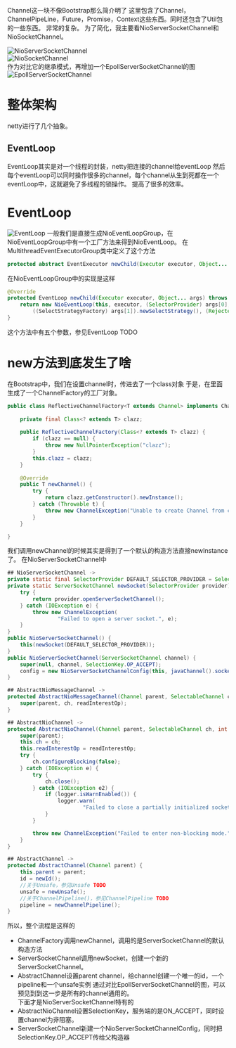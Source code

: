Channel这一块不像Bootstrap那么简介明了
这里包含了Channel，ChannelPipeLine，Future，Promise，Context这些东西。同时还包含了Util包的一些东西。
非常的复杂。
为了简化，我主要看NioServerSocketChannel和NioSocketChannel。

![NioServerSocketChannel](media/NioServerSocketChannel.png)  
![NioSocketChannel](media/NioSocketChannel.png)  
作为对比它的继承模式，再增加一个EpollServerSocketChannel的图
![EpollServerSocketChannel](media/EpollServerSocketChannel.png)


# 整体架构
netty进行了几个抽象。

## EventLoop
EventLoop其实是对一个线程的封装，netty把连接的channel给eventLoop
然后每个eventLoop可以同时操作很多的channel，每个channel从生到死都在一个eventLoop中，这就避免了多线程的锁操作。
提高了很多的效率。

# EventLoop
![EventLoop](media/NioEventLoop.png)
一般我们是直接生成NioEventLoopGroup，在NioEventLoopGroup中有一个工厂方法来得到NioEventLoop。
在MultithreadEventExecutorGroup类中定义了这个方法
```java
protected abstract EventExecutor newChild(Executor executor, Object... args) throws Exception;
```

在NioEventLoopGroup中的实现是这样
```java
@Override
protected EventLoop newChild(Executor executor, Object... args) throws Exception {
    return new NioEventLoop(this, executor, (SelectorProvider) args[0],
        ((SelectStrategyFactory) args[1]).newSelectStrategy(), (RejectedExecutionHandler) args[2]);
}
```
这个方法中有五个参数，参见EventLoop TODO
  
# new方法到底发生了啥
在Bootstrap中，我们在设置channel时，传进去了一个class对象
于是，在里面生成了一个ChannelFactory的工厂对象。
```java
public class ReflectiveChannelFactory<T extends Channel> implements ChannelFactory<T> {
  
    private final Class<? extends T> clazz;
  
    public ReflectiveChannelFactory(Class<? extends T> clazz) {
        if (clazz == null) {
            throw new NullPointerException("clazz");
        }
        this.clazz = clazz;
    }
  
    @Override
    public T newChannel() {
        try {
            return clazz.getConstructor().newInstance();
        } catch (Throwable t) {
            throw new ChannelException("Unable to create Channel from class " + clazz, t);
        }
    }

}
```
我们调用newChannel的时候其实是得到了一个默认的构造方法直接newInstance了。
在NioServerSocketChannel中
```java
## NioServerSocketChannel -> 
private static final SelectorProvider DEFAULT_SELECTOR_PROVIDER = SelectorProvider.provider();
private static ServerSocketChannel newSocket(SelectorProvider provider) {
    try {
        return provider.openServerSocketChannel();
    } catch (IOException e) {
        throw new ChannelException(
                "Failed to open a server socket.", e);
    }
}
public NioServerSocketChannel() {
    this(newSocket(DEFAULT_SELECTOR_PROVIDER));
}
public NioServerSocketChannel(ServerSocketChannel channel) {
    super(null, channel, SelectionKey.OP_ACCEPT);
    config = new NioServerSocketChannelConfig(this, javaChannel().socket());
}
```

```java
## AbstractNioMessageChannel ->
protected AbstractNioMessageChannel(Channel parent, SelectableChannel ch, int readInterestOp) {
    super(parent, ch, readInterestOp);
}
```

```java
## AbstractNioChannel ->
protected AbstractNioChannel(Channel parent, SelectableChannel ch, int readInterestOp) {
    super(parent);
    this.ch = ch;
    this.readInterestOp = readInterestOp;
    try {
        ch.configureBlocking(false);
    } catch (IOException e) {
        try {
            ch.close();
        } catch (IOException e2) {
            if (logger.isWarnEnabled()) {
                logger.warn(
                        "Failed to close a partially initialized socket.", e2);
            }
        }

        throw new ChannelException("Failed to enter non-blocking mode.", e);
    }
}
```

```java
## AbstractChannel ->
protected AbstractChannel(Channel parent) {
    this.parent = parent;
    id = newId();
    //关于Unsafe，参见Unsafe TODO
    unsafe = newUnsafe();
    //关于ChannelPipeline()，参见ChannelPipeline TODO
    pipeline = newChannelPipeline();
}
```

所以，整个流程是这样的
* ChannelFactory调用newChannel，调用的是ServerSocketChannel的默认构造方法
* ServerSocketChannel调用newSocket，创建一个新的ServerSocketChannel。
* AbstractChannel设置parent channel，给channel创建一个唯一的id，一个pipeline和一个unsafe实例
通过对比EpollServerSocketChannel的图，可以预见到到这一步是所有的channel通用的。  
下面才是NioServerSocketChannel特有的  
* AbstractNioChannel设置SelectionKey，服务端的是ON_ACCEPT，同时设置channel为非阻塞。
* ServerSocketChannel新建一个NioServerSocketChannelConfig，同时把SelectionKey.OP_ACCEPT传给父构造器




